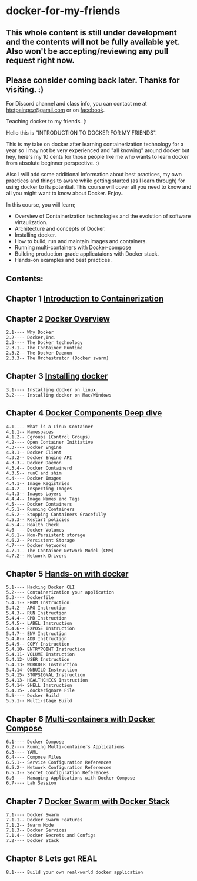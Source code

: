 # docker-for-my-friends

## This whole content is still under development and the contents will not be fully available yet. Also won't be accepting/reviewing any pull request right now. 
## Please consider coming back later. Thanks for visiting. :) 

For Discord channel and class info, you can contact me at htetpaingez@gamil.com or on [facebook](www.facebook.com/htetpaihtun.12345678910).

Teaching docker to my friends. (:

Hello this is "INTRODUCTION TO DOCKER FOR MY FRIENDS". 

This is my take on docker after learning containerization technology for a year so I may not be very experienced and "all knowing" around docker but hey, here's my 10 cents for those people like me who wants to learn docker from absolute beginner perspective. :)

Also I will add some additional information about best practices, 
my own practices and things to aware while getting started (as I learn through) for using docker to its potential.
This course will cover all you need to know and all you might want to know about Docker.
Enjoy.. 

In this course, you will learn;
- Overview of Containerization technologies and the evolution of software virtaulization.
- Architecture and concepts of Docker.
- Installing docker.
- How to build, run and maintain images and containers.
- Running multi-containers with Docker-compose
- Building production-grade applicataions with Docker stack. 
- Hands-on examples and best practices.

## Contents: 

## Chapter 1 	[Introduction to Containerization](https://github.com/htetpaihtun/docker-for-my-friends/tree/main/chapter-1)

## Chapter 2 	[Docker Overview](https://github.com/htetpaihtun/docker-for-my-friends/tree/main/chapter-2) 

 	2.1---- Why Docker
	2.2---- Docker,Inc.
	2.3---- The Docker technology
	2.3.1-- The Container Runtime
	2.3.2-- The Docker Daemon
	2.3.3-- The Orchestrator (Docker swarm) 
	
## Chapter 3 	[Installing docker](https://github.com/htetpaihtun/docker-for-my-friends/blob/main/chapter-7/README.md) 	

	3.1---- Installing docker on linux
	3.2---- Installing docker on Mac/Windows
	
## Chapter 4  	[Docker Components Deep dive](https://github.com/htetpaihtun/docker-for-my-friends/tree/main/chapter-4)

	4.1---- What is a Linux Container 
	4.1.1-- Namespaces
	4.1.2-- Cgroups (Control Groups)
	4.2---- Open Container Initiative
	4.3---- Docker Engine
	4.3.1-- Docker Client
	4.3.2-- Docker Engine API 
	4.3.3-- Docker Daemon
	4.3.4-- Docker Containerd 
	4.3.5-- runC and shim
	4.4---- Docker Images
	4.4.1-- Image Registries
	4.4.2-- Inspecting Images
	4.4.3-- Images Layers
	4.4.4-- Image Names and Tags
	4.5---- Docker Containers
	4.5.1-- Running Containers
	4.5.2-- Stopping Containers Gracefully
	4.5.3-- Restart policies 
	4.5.4-- Health Check
	4.6---- Docker Volumes
	4.6.1-- Non-Persistent storage
	4.6.2-- Persistent Storage
	4.7---- Docker Networks
	4.7.1-- The Container Network Model (CNM)
	4.7.2-- Network Drivers
	
## Chapter 5 	[Hands-on with docker](https://github.com/htetpaihtun/docker-for-my-friends/blob/main/chapter-5/README.md)		
	
	5.1---- Hacking Docker CLI
	5.2---- Containerization your application 
	5.3---- Dockerfile
	5.4.1-- FROM Instruction 
	5.4.2-- ARG Instruction
	5.4.3-- RUN Instruction 
	5.4.4-- CMD Instruction
	5.4.5-- LABEL Instruction 
	5.4.6-- EXPOSE Instruction
	5.4.7-- ENV Instruction
	5.4.8-- ADD Instruction
	5.4.9-- COPY Instruction
	5.4.10- ENTRYPOINT Instruction
	5.4.11- VOLUME Instruction 
	5.4.12- USER Instruction 
	5.4.13- WORKDIR Instruction
	5.4.14- ONBUILD Instruction
	5.4.15- STOPSIGNAL Instruction
	5.4.13- HEALTHCHECK Instruction
	5.4.14- SHELL Instruction
	5.4.15- .dockerignore File
	5.5---- Docker Build
	5.5.1-- Multi-stage Build
	
## Chapter 6    [Multi-containers with Docker Compose](https://github.com/htetpaihtun/docker-for-my-friends/blob/main/chapter-6/README.md)

	6.1---- Docker Compose
	6.2---- Running Multi-containers Applications
	6.3---- YAML
	6.4---- Compose Files
	6.5.1-- Service Configuration References
	6.5.2-- Network Configuration References
	6.5.3-- Secret Configuration References
	6.6---- Managing Applications with Docker Compose
	6.7---- Lab Session
	
## Chapter 7 	[Docker Swarm with Docker Stack](https://github.com/htetpaihtun/docker-for-my-friends/blob/main/chapter-7/README.md) 

	7.1---- Docker Swarm
	7.1.1-- Docker Swarm Features
	7.1.2-- Swarm Mode
	7.1.3-- Docker Services
	7.1.4-- Docker Secrets and Configs
	7.2---- Docker Stack
	
## Chapter 8 	Lets get REAL 				

	8.1---- Build your own real-world docker application 
	
